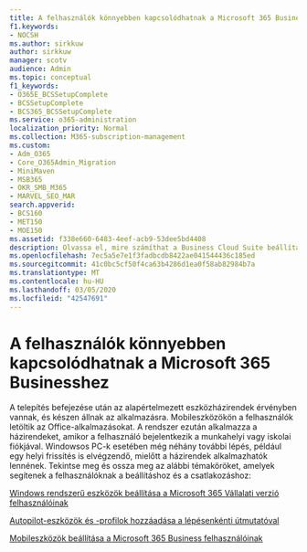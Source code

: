 ```yaml
---
title: A felhasználók könnyebben kapcsolódhatnak a Microsoft 365 Businesshez
f1.keywords:
- NOCSH
ms.author: sirkkuw
author: sirkkuw
manager: scotv
audience: Admin
ms.topic: conceptual
f1_keywords:
- O365E_BCSSetupComplete
- BCSSetupComplete
- BCS365_BCSSetupComplete
ms.service: o365-administration
localization_priority: Normal
ms.collection: M365-subscription-management
ms.custom:
- Adm_O365
- Core_O365Admin_Migration
- MiniMaven
- MSB365
- OKR_SMB_M365
- MARVEL_SEO_MAR
search.appverid:
- BCS160
- MET150
- MOE150
ms.assetid: f338e660-6483-4eef-acb9-53dee5bd4408
description: Olvassa el, mire számíthat a Business Cloud Suite beállítása után, és az alapértelmezett eszközszabályzatok készen állnak az alkalmazásra.
ms.openlocfilehash: 7ec5a5e7e1f3fadbcdb8422ae041544436c185ed
ms.sourcegitcommit: 41c0bc5cf50f4ca63b4286d1ea0f58ab82984b7a
ms.translationtype: MT
ms.contentlocale: hu-HU
ms.lasthandoff: 03/05/2020
ms.locfileid: "42547691"
---
```

# <a name="help-users-connect-to-microsoft-365-business"></a>A felhasználók könnyebben kapcsolódhatnak a Microsoft 365 Businesshez

A telepítés befejezése után az alapértelmezett eszközházirendek érvényben vannak, és készen állnak az alkalmazásra. Mobileszközökön a felhasználók letöltik az Office-alkalmazásokat. A rendszer ezután alkalmazza a házirendeket, amikor a felhasználó bejelentkezik a munkahelyi vagy iskolai fiókjával. Windowsos PC-k esetében még néhány további lépés, például egy helyi frissítés is elvégzendő, mielőtt a házirendek alkalmazhatók lennének. Tekintse meg és ossza meg az alábbi témaköröket, amelyek segítenek a felhasználóknak a beállításhoz és a csatlakozáshoz:
  
[Windows rendszerű eszközök beállítása a Microsoft 365 Vállalati verzió felhasználóinak](set-up-windows-devices.md)
  
[Autopilot-eszközök és -profilok hozzáadása a lépésenkénti útmutatóval](add-autopilot-devices-and-profile.md)
  
[Mobileszközök beállítása a Microsoft 365 Business felhasználóinak](set-up-mobile-devices.md)
  

